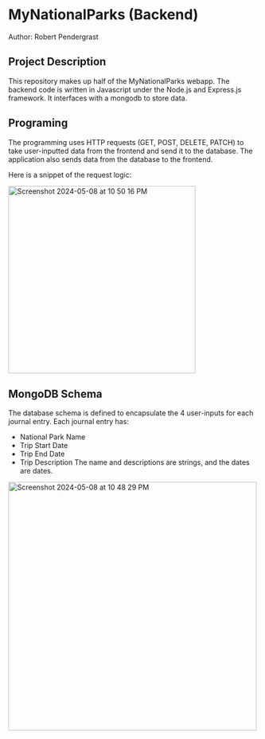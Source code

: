 # MyNationalParks (Backend)
Author: Robert Pendergrast

## Project Description
This repository makes up half of the MyNationalParks webapp. The backend code is written in Javascript under the Node.js and Express.js framework. It interfaces with a mongodb to store data. 

## Programing
The programming uses HTTP requests (GET, POST, DELETE, PATCH) to take user-inputted data from the frontend and send it to the database. The application also sends data from the database to the frontend.

Here is a snippet of the request logic:

<img width="376" alt="Screenshot 2024-05-08 at 10 50 16 PM" src="https://github.com/RobertPendergrast/WebDevBackend/assets/121700465/e6abfc81-d0f4-4d8d-b302-a2642f9a96b4">


## MongoDB Schema
The database schema is defined to encapsulate the 4 user-inputs for each journal entry. 
Each journal entry has:
- National Park Name
- Trip Start Date
- Trip End Date
- Trip Description
The name and descriptions are strings, and the dates are dates.

<img width="499" alt="Screenshot 2024-05-08 at 10 48 29 PM" src="https://github.com/RobertPendergrast/WebDevBackend/assets/121700465/53bba583-04c9-452e-b668-b4c9313b7ca7">


